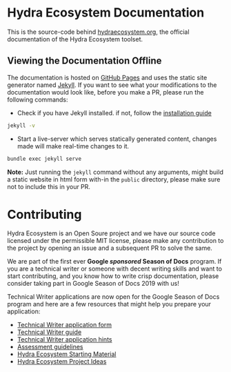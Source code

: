 # Hydra Ecosystem Documentation

This is the source-code behind [hydraecosystem.org](https://hydraecosystem.org), the official documentation of the Hydra Ecosystem toolset.

## Viewing the Documentation Offline

The documentation is hosted on [GitHub Pages](https://pages.github.com) and uses the static site generator named [Jekyll](https://jekyllrb.com). If you want to see what your modifications to the documentation would look like, before you make a PR, please run the following commands:

- Check if you have Jekyll installed. if not, follow the [installation guide](https://jekyllrb.com/docs)
```bash
jekyll -v
```
- Start a live-server which serves statically generated content, changes made will make real-time changes to it.
```bash
bundle exec jekyll serve
```

**Note:** Just running the `jekyll` command without any arguments, might build a static website in html form with-in the `public` directory, please make sure not to include this in your PR.

# Contributing

Hydra Ecosystem is an Open Soure project and we have our source code licensed under the permissible MIT license, please make any contribution to the project by opening an issue and a subsequent PR to solve the same. 

We are part of the first ever **Google *sponsored* Season of Docs** program. If you are a technical writer or someone with decent writing skills and want to start contributing, and you know how to write crisp documentation, please consider taking part in Google Season of Docs 2019 with us!

Technical Writer applications are now open for the Google Season of Docs program and here are a few resources that might help you prepare your application:

- [Technical Writer application form](https://docs.google.com/forms/d/e/1FAIpQLSdGDY4LC_7OknP2zi90JTkH0qDrCm1AQFiB6LmwXAtnTnr1rg/viewform)
- [Technical Writer guide](https://developers.google.com/season-of-docs/docs/tech-writer-guide)
- [Technical Writer application hints](https://developers.google.com/season-of-docs/docs/tech-writer-application-hints)
- [Assessment guidelines](https://developers.google.com/season-of-docs/docs/project-selection#assess-proposal)
- [Hydra Ecosystem Starting Material](https://www.hydraecosystem.org/Starting-Material)
- [Hydra Ecosystem Project Ideas](https://www.hydraecosystem.org/seasonofdocs-2019)
